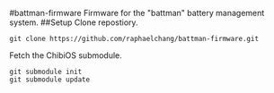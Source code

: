 #battman-firmware
Firmware for the "battman" battery management system.
##Setup
 Clone repostiory. 
```
git clone https://github.com/raphaelchang/battman-firmware.git
```
 Fetch the ChibiOS submodule.
```
git submodule init
git submodule update
```
